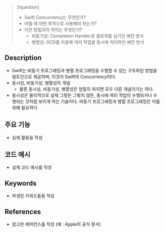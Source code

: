 >[!question]
>- Swift Concurrency는 무엇인가?
>- 어떨 때 어떤 목적으로 사용해야 하는가?
>- 이전 방법과의 차이는 무엇인가?
>    - 비동기성: Completion Handler로 클로져를 넘기던 예전 방식
>    - 병렬성: GCD를 이용해 여러 작업을 동시에 처리하던 예전 방식

## Description
- Swift는 비동기 프로그래밍과 병렬 프로그래밍을 수행할 수 있는 구조화된 방법을 빌트인으로 제공하며, 이것이 Swift의 Concurrency이다.
- 동시성, 비동기성, 병렬성의 개념
	- 물론 동시성, 비동기성, 병렬성은 엄밀히 따지면 모두 다른 개념이기는 하다.
- 동시성은 물리적으로 실제 그렇든 그렇지 않든, 동시에 여러 작업이 수행되거나 수행되는 것처럼 보이게 하는 기술이다. 비동기 프로그래밍과 병렬 프로그래밍은 이를 위해 필요하다.
## 주요 기능
+ 실제 활용을 작성

## 코드 예시
+ 실제 코드 예시를 작성

## Keywords
+ 파생된 키워드들을 작성

## References
- 참고한 레퍼런스를 작성 (예 : Apple의 공식 문서)